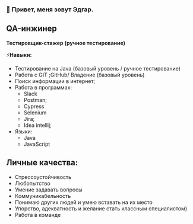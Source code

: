 ### 👋 Привет, меня зовут Эдгар. 

## QA-инжинер
  **Тестировщик-стажер (ручное тестирование)**

 ⚡**Навыки:**
- Тестирование на Java (базовый уровень / ручное тестирование)
- Работа с GIT ;GitHub/ Владение (базовый уровень)
- Поиск информации в интернет;
- Работа в программах:
  - Slack
  - Postman;
  - Cypress
  - Selenium
  - Jira;
  - Idea intellij;
- Языки:
  - Java
  - JavaScript

## Личные качества:
-  Стрессоустойчивость 
-  Любопытство
-  Умение задавать вопросы
-  Коммуникабельность
-  Понимаю других людей и умею вставать на их место
-  Упорство, адекватность и желание стать классным специалистом)
-  Работа в команде 




